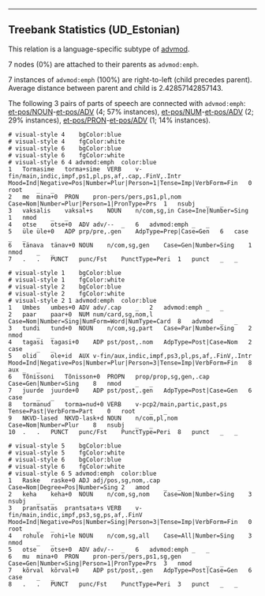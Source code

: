 

--------------------------------------------------------------------------------

## Treebank Statistics (UD_Estonian)

This relation is a language-specific subtype of [advmod]().

7 nodes (0%) are attached to their parents as `advmod:emph`.

7 instances of `advmod:emph` (100%) are right-to-left (child precedes parent).
Average distance between parent and child is 2.42857142857143.

The following 3 pairs of parts of speech are connected with `advmod:emph`: [et-pos/NOUN]()-[et-pos/ADV]() (4; 57% instances), [et-pos/NUM]()-[et-pos/ADV]() (2; 29% instances), [et-pos/PRON]()-[et-pos/ADV]() (1; 14% instances).


~~~ conllu
# visual-style 4	bgColor:blue
# visual-style 4	fgColor:white
# visual-style 6	bgColor:blue
# visual-style 6	fgColor:white
# visual-style 6 4 advmod:emph	color:blue
1	Tormasime	torma+sime	VERB	v-fin/main,indic,impf,ps1,pl,ps,af,.cap,.FinV,.Intr	Mood=Ind|Negative=Pos|Number=Plur|Person=1|Tense=Imp|VerbForm=Fin	0	root	_	_
2	me	mina+0	PRON	pron-pers/pers,ps1,pl,nom	Case=Nom|Number=Plur|Person=1|PronType=Prs	1	nsubj	_	_
3	vaksalis	vaksal+s	NOUN	n/com,sg,in	Case=Ine|Number=Sing	1	nmod	_	_
4	otse	otse+0	ADV	adv/--	_	6	advmod:emph	_	_
5	üle	üle+0	ADP	prp/pre,.gen	AdpType=Prep|Case=Gen	6	case	_	_
6	tänava	tänav+0	NOUN	n/com,sg,gen	Case=Gen|Number=Sing	1	nmod	_	_
7	.	.	PUNCT	punc/Fst	PunctType=Peri	1	punct	_	_

~~~


~~~ conllu
# visual-style 1	bgColor:blue
# visual-style 1	fgColor:white
# visual-style 2	bgColor:blue
# visual-style 2	fgColor:white
# visual-style 2 1 advmod:emph	color:blue
1	Umbes	umbes+0	ADV	adv/.cap	_	2	advmod:emph	_	_
2	paar	paar+0	NUM	num/card,sg,nom,l	Case=Nom|Number=Sing|NumForm=Word|NumType=Card	8	advmod	_	_
3	tundi	tund+0	NOUN	n/com,sg,part	Case=Par|Number=Sing	2	nmod	_	_
4	tagasi	tagasi+0	ADP	pst/post,.nom	AdpType=Post|Case=Nom	2	case	_	_
5	olid	ole+id	AUX	v-fin/aux,indic,impf,ps3,pl,ps,af,.FinV,.Intr	Mood=Ind|Negative=Pos|Number=Plur|Person=3|Tense=Imp|VerbForm=Fin	8	aux	_	_
6	Tõnissoni	Tõnisson+0	PROPN	prop/prop,sg,gen,.cap	Case=Gen|Number=Sing	8	nmod	_	_
7	juurde	juurde+0	ADP	pst/post,.gen	AdpType=Post|Case=Gen	6	case	_	_
8	tormanud	torma=nud+0	VERB	v-pcp2/main,partic,past,ps	Tense=Past|VerbForm=Part	0	root	_	_
9	NKVD-lased	NKVD-lask+d	NOUN	n/com,pl,nom	Case=Nom|Number=Plur	8	nsubj	_	_
10	.	.	PUNCT	punc/Fst	PunctType=Peri	8	punct	_	_

~~~


~~~ conllu
# visual-style 5	bgColor:blue
# visual-style 5	fgColor:white
# visual-style 6	bgColor:blue
# visual-style 6	fgColor:white
# visual-style 6 5 advmod:emph	color:blue
1	Raske	raske+0	ADJ	adj/pos,sg,nom,.cap	Case=Nom|Degree=Pos|Number=Sing	2	amod	_	_
2	keha	keha+0	NOUN	n/com,sg,nom	Case=Nom|Number=Sing	3	nsubj	_	_
3	prantsatas	prantsata+s	VERB	v-fin/main,indic,impf,ps3,sg,ps,af,.FinV	Mood=Ind|Negative=Pos|Number=Sing|Person=3|Tense=Imp|VerbForm=Fin	0	root	_	_
4	rohule	rohi+le	NOUN	n/com,sg,all	Case=All|Number=Sing	3	nmod	_	_
5	otse	otse+0	ADV	adv/--	_	6	advmod:emph	_	_
6	mu	mina+0	PRON	pron-pers/pers,ps1,sg,gen	Case=Gen|Number=Sing|Person=1|PronType=Prs	3	nmod	_	_
7	kõrval	kõrval+0	ADP	pst/post,.gen	AdpType=Post|Case=Gen	6	case	_	_
8	.	.	PUNCT	punc/Fst	PunctType=Peri	3	punct	_	_

~~~


